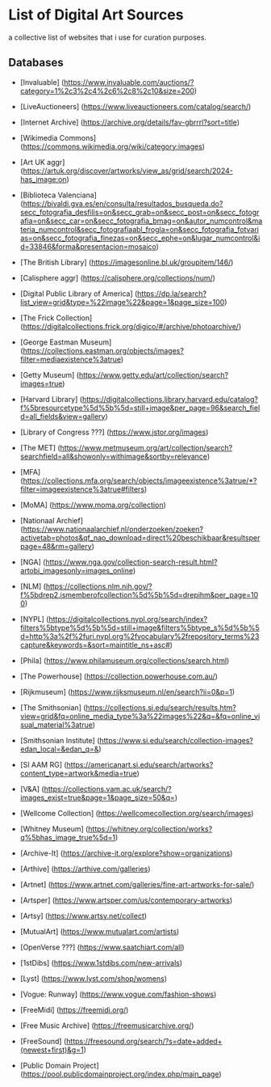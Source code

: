# List of Digital Art Sources

a collective list of websites that i use for curation purposes.

## Databases

- [Invaluable] (https://www.invaluable.com/auctions/?category=1%2c3%2c4%2c6%2c8%2c10&size=200)
- [LiveAuctioneers] (https://www.liveauctioneers.com/catalog/search/)
- [Internet Archive] (https://archive.org/details/fav-gbrrrl?sort=title)
- [Wikimedia Commons] (https://commons.wikimedia.org/wiki/category:images)
- [Art UK   aggr] (https://artuk.org/discover/artworks/view_as/grid/search/2024-has_image:on)
- [Biblioteca Valenciana] (https://bivaldi.gva.es/en/consulta/resultados_busqueda.do?secc_fotografia_desfilis=on&secc_grab=on&secc_post=on&secc_fotografia=on&secc_car=on&secc_fotografia_bmag=on&autor_numcontrol&materia_numcontrol&secc_fotografiaabl_frogla=on&secc_fotografia_fotvarias=on&secc_fotografia_finezas=on&secc_ephe=on&lugar_numcontrol&id=33846&forma&presentacion=mosaico)
- [The British Library] (https://imagesonline.bl.uk/groupitem/146/)
- [Calisphere   aggr] (https://calisphere.org/collections/num/)
- [Digital Public Library of America] (https://dp.la/search?list_view=grid&type=%22image%22&page=1&page_size=100)
- [The Frick Collection] (https://digitalcollections.frick.org/digico/#/archive/photoarchive/)
- [George Eastman Museum] (https://collections.eastman.org/objects/images?filter=mediaexistence%3atrue)
- [Getty Museum] (https://www.getty.edu/art/collection/search?images=true)
-   [Harvard Library] (https://digitalcollections.library.harvard.edu/catalog?f%5bresourcetype%5d%5b%5d=still+image&per_page=96&search_field=all_fields&view=gallery)
- [Library of Congress ???] (https://www.jstor.org/images)
- [The MET] (https://www.metmuseum.org/art/collection/search?searchfield=all&showonly=withimage&sortby=relevance)
- [MFA] (https://collections.mfa.org/search/objects/imageexistence%3atrue/*?filter=imageexistence%3atrue#filters)
- [MoMA] (https://www.moma.org/collection)
- [Nationaal Archief] (https://www.nationaalarchief.nl/onderzoeken/zoeken?activetab=photos&qf_nao_download=direct%20beschikbaar&resultsperpage=48&rm=gallery)
- [NGA] (https://www.nga.gov/collection-search-result.html?artobj_imagesonly=images_online)
- [NLM] (https://collections.nlm.nih.gov/?f%5bdrep2.ismemberofcollection%5d%5b%5d=drepihm&per_page=100)
- [NYPL] (https://digitalcollections.nypl.org/search/index?filters%5btype%5d%5b%5d=still+image&filters%5btype_s%5d%5b%5d=http%3a%2f%2furi.nypl.org%2fvocabulary%2frepository_terms%23capture&keywords=&sort=maintitle_ns+asc#)
- [Phila] (https://www.philamuseum.org/collections/search.html)
- [The Powerhouse] (https://collection.powerhouse.com.au/)
- [Rijkmuseum] (https://www.rijksmuseum.nl/en/search?ii=0&p=1)
- [The Smithsonian] (https://collections.si.edu/search/results.htm?view=grid&fq=online_media_type%3a%22images%22&q=&fq=online_visual_material%3atrue)
- [Smithsonian Institute] (https://www.si.edu/search/collection-images?edan_local=&edan_q=&)
- [SI AAM RG] (https://americanart.si.edu/search/artworks?content_type=artwork&media=true)
- [V&A] (https://collections.vam.ac.uk/search/?images_exist=true&page=1&page_size=50&q=)
- [Wellcome Collection] (https://wellcomecollection.org/search/images)
- [Whitney Museum] (https://whitney.org/collection/works?q%5bhas_image_true%5d=1)

- [Archive-It] (https://archive-it.org/explore?show=organizations)
- [Arthive] (https://arthive.com/galleries)
- [Artnet] (https://www.artnet.com/galleries/fine-art-artworks-for-sale/)
- [Artsper] (https://www.artsper.com/us/contemporary-artworks)
- [Artsy] (https://www.artsy.net/collect)
- [MutualArt] (https://www.mutualart.com/artists)
- [OpenVerse ???] (https://www.saatchiart.com/all)
- [1stDibs] (https://www.1stdibs.com/new-arrivals)
- [Lyst] (https://www.lyst.com/shop/womens)
- [Vogue: Runway] (https://www.vogue.com/fashion-shows)

- [FreeMidi] (https://freemidi.org/)
- [Free Music Archive] (https://freemusicarchive.org/)
- [FreeSound] (https://freesound.org/search/?s=date+added+(newest+first)&g=1)
- [Public Domain Project] (https://pool.publicdomainproject.org/index.php/main_page)